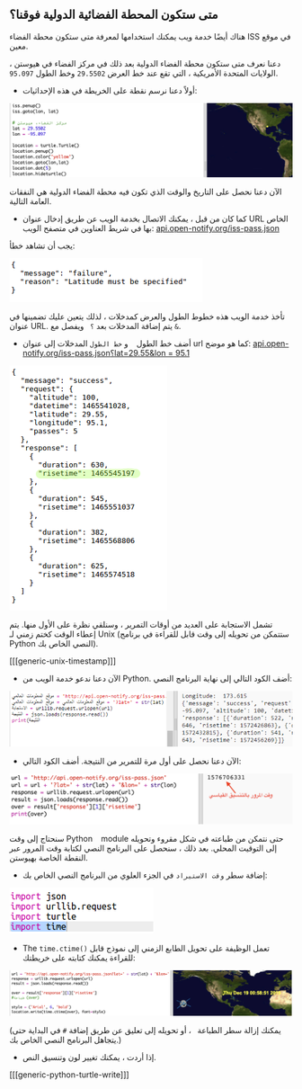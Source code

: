 ## متى ستكون المحطة الفضائية الدولية فوقنا؟

هناك أيضًا خدمة ويب يمكنك استخدامها لمعرفة متى ستكون محطة الفضاء ISS في موقع معين.

دعنا نعرف متى ستكون محطة الفضاء الدولية بعد ذلك في مركز الفضاء في هيوستن ، الولايات المتحدة الأمريكية ، التي تقع عند خط العرض ` 29.5502 ` وخط الطول ` 95.097 `.

+ أولاً دعنا نرسم نقطة على الخريطة في هذه الإحداثيات:

![لقطة شاشة](images/iss-houston.png)

الآن دعنا نحصل على التاريخ والوقت الذي تكون فيه محطة الفضاء الدولية هي النفقات العامة التالية.

+ كما كان من قبل ، يمكنك الاتصال بخدمة الويب عن طريق إدخال عنوان URL الخاص بها في شريط العناوين في متصفح الويب: <a href="http://api.open-notify.org/iss-pass.json" target="_blank"> api.open-notify.org/iss-pass.json </a>

يجب أن تشاهد خطأ:

![لقطة الشاشة](images/iss-pass-error.png)

تأخذ خدمة الويب هذه خطوط الطول والعرض كمدخلات ، لذلك يتعين عليك تضمينها في عنوان URL. يتم إضافة المدخلات بعد `؟ ` ويفصل مع `&`.

+ أضف خط الطول ` ` و ` خط الطول ` المدخلات إلى عنوان url كما هو موضح: <a href="http://api.open-notify.org/iss-pass.json?lat=29.55&lon=95.1" target="_blank"> api.open-notify.org/iss-pass.json؟lat=29.55&lon = 95.1 </a>

![لقطة الشاشة](images/iss-passtimes.png)

تشمل الاستجابة على العديد من أوقات التمرير ، وسنلقي نظرة على الأول منها. يتم إعطاء الوقت كختم زمني لـ Unix (ستتمكن من تحويله إلى وقت قابل للقراءة في برنامج Python النصي الخاص بك).

[[[generic-unix-timestamp]]]

+ الآن دعنا ندعو خدمة الويب من Python. أضف الكود التالي إلى نهاية البرنامج النصي:

![لقطة الشاشة](images/iss-passover.png)

+ الآن دعنا نحصل على أول مرة للتمرير من النتيجة. أضف الكود التالي:

![لقطة الشاشة](images/iss-print-pass.png)

سنحتاج إلى وقت Python ` ` module حتى نتمكن من طباعته في شكل مقروء وتحويله إلى التوقيت المحلي. بعد ذلك ، سنحصل على البرنامج النصي لكتابة وقت المرور عبر النقطة الخاصة بهيوستن.

+ إضافة سطر ` وقت الاستيراد ` في الجزء العلوي من البرنامج النصي الخاص بك:

![لقطة الشاشة](images/iss-time.png)

+ The `time.ctime()` تعمل الوظيفة على تحويل الطابع الزمني إلى نموذج قابل للقراءة يمكنك كتابته على خريطتك:

![لقطة الشاشة](images/iss-pass-write.png)

(يمكنك إزالة سطر الطباعة ` `، أو تحويله إلى تعليق عن طريق إضافة ` # ` في البداية حتى يتجاهل البرنامج النصي الخاص بك.)

+ إذا أردت ، يمكنك تغيير لون وتنسيق النص. 

[[[generic-python-turtle-write]]]